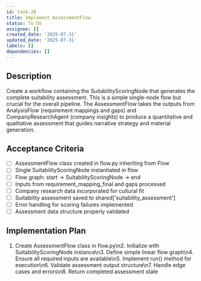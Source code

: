```yaml
---
id: task-20
title: Implement AssessmentFlow
status: To Do
assignee: []
created_date: '2025-07-31'
updated_date: '2025-07-31'
labels: []
dependencies: []
---
```


## Description

Create a workflow containing the SuitabilityScoringNode that generates the complete suitability assessment. This is a simple single-node flow but crucial for the overall pipeline. The AssessmentFlow takes the outputs from AnalysisFlow (requirement mappings and gaps) and CompanyResearchAgent (company insights) to produce a quantitative and qualitative assessment that guides narrative strategy and material generation.
## Acceptance Criteria

- [ ] AssessmentFlow class created in flow.py inheriting from Flow
- [ ] Single SuitabilityScoringNode instantiated in flow
- [ ] Flow graph: start -> SuitabilityScoringNode -> end
- [ ] Inputs from requirement_mapping_final and gaps processed
- [ ] Company research data incorporated for cultural fit
- [ ] Suitability assessment saved to shared['suitability_assessment']
- [ ] Error handling for scoring failures implemented
- [ ] Assessment data structure properly validated

## Implementation Plan

1. Create AssessmentFlow class in flow.py\n2. Initialize with SuitabilityScoringNode instance\n3. Define simple linear flow graph\n4. Ensure all required inputs are available\n5. Implement run() method for execution\n6. Validate assessment output structure\n7. Handle edge cases and errors\n8. Return completed assessment state
